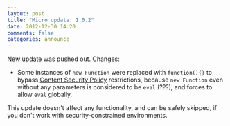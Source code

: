 ```yaml
---
layout: post
title: "Micro update: 1.0.2"
date: 2012-12-30 14:20
comments: false
categories: announce
---
```


New update was pushed out. Changes:

* Some instances of `new Function` were replaced with `function(){}`
  to bypass [Content Security Policy](https://dvcs.w3.org/hg/content-security-policy/raw-file/bcf1c45f312f/csp-unofficial-draft-20110303.html) restrictions,
  because `new Function` even without any parameters is considered to be `eval`
  (???), and forces to allow `eval` globally.

This update doesn't affect any functionality, and can be safely skipped, if you
don't work with security-constrained environments.
